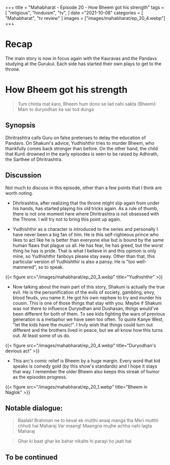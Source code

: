 +++ 
title = "Mahabharat - Episode 20 - How Bheem got his strength"
tags = [ "religious", "hinduism", "tv", ] 
date ="2021-10-08" 
categories = [ "Mahabharat", "tv review" ]
images = ["images/mahabharat/ep_20_4.webp"]
+++ 

# Recap 
The main story is now in focus again with the Kauravas and the Pandavs studying
at the Gurukul. Each side has started their own plays to get to the throne.

# How Bheem got his strength 
> Tum chinta mat karo, Bheem hum dono se lad nahi sakta
> (Bheem): Main to duryodhan ka sar tod dunga

## Synopsis
Dhritrashtra calls Guru on false pretenses to delay the education of Pandavs. 
On Shakuni's advice, Yudhishthir tries to murder Bheem, who thankfully comes
back
stronger than before. On the other hand, the child that Kunti drowned in the
early episodes is seen to be raised by Adhirath, the Sarthee of Dhritrashtra. 

## Discussion
Not much to discuss in this episode, other than a few points that I think are worth noting. 

- Dhritrashtra, after realizing that the throne might slip again from under his
  hands, has started playing his old tricks again. As a rule of thumb, there is
  not one moment here where Dhritrashtra is not obsessed with the Throne. I
  will try not to bring this point up again.

- Yudhishthir as a character is introduced to the series and personally I have
  never been a big fan of him. He is this self-righteous prince who likes to
  act like he is better than everyone else but is bound by the same human flaws
  that plague us all. He has fear, he has greed, but the worst thing he has is
  pride. That is what I believe in and this opinion is only mine, so
  Yudhishthir fanboys please stay away. Other than that, this particular
  version of Yudhishthir is also a pansy. He is "too well-mannered", so to
  speak.

{{< figure src="/images/mahabharat/ep_20_3.webp" title="Yudhishthir" >}}

- Now talking about the main part of this story, Shakuni is actually the true
  evil. He is the personification of the evils of society, gambling, envy,
  blood feuds, you name it. He got his own nephew to try and murder his cousin.
  This is one of those things that stay with you. Maybe if Shakuni was not
  there to influence Duryodhan and Dushasan, things would've been different for
  both of them. To see kids fighting the wars of previous generation is a
  metaphor we have seen too often. To quote Kanye West, "let the kids have the
  music!". I truly wish that things could turn out different and the brothers
  lived in peace, but we all know how this turns out. At least some of us do.

{{< figure src="/images/mahabharat/ep_20_4.webp" title="Duryodhan's devious act" >}}

- This arc's comic relief is Bheem by a huge margin. Every word that kid speaks
  is comedy gold (by this show's standards) and I hope it stays that way. I
  remember the older Bheem also keeps this streak of humor as the episodes
  progress.

{{< figure src="/images/mahabharat/ep_20_1.webp" title="Bheem in Naglok" >}}

## Notable dialogue:

> Baalak! Brahman ne to keval ek mutthi anaaj manga tha
> Meri mutthi chhoti hai Maharaj
> Var maang!
> Maangna mujhe achha nahi lagta Maharaj


> Ghar ki baat ghar ke bahar nikalte hi parayi ho jaati hai

## To be continued

